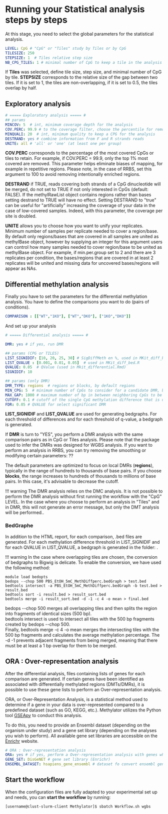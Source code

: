 
# Running your Statistical analysis steps by steps 

At this stage, you need to select the global parameters for the statistical analysis.

```yaml
LEVEL: CpG # "CpG" or "Tiles" study by Tiles or by CpG 
TILESIZE: 250 
STEPSIZE: 1  # Tiles relative step size
NB_CPG_TILES: 1 # minimal number of CpG to keep a tile in the analysis
```
If **Tiles** was selected, define tile size, step size, and minimal number of CpG by tile. 
**STEPSIZE** corresponds to the relative size of the gap between two tiles. If it is set to 1, the tiles are non-overlapping, if it is set to 0.5, the tiles overlap by half.

## Exploratory analysis 

```yaml
# ===== Exploratory analysis ===== #
## params 
MINCOV: 5  # int, minimum coverage depth for the analysis
COV.PERC: 99.9 # to the coverage filter, choose the percentile for remove top ..% 
MINQUALI: 20  # int, minimum quality to keep a CPG for the analysis
DESTRAND: yes # combine information from F and R strands reads
UNITE: all # 'all' or 'one' (at least one per group)
```
**COV.PERC** corresponds to the percentage of the most covered CpGs or tiles to retain. For example, if COV.PERC = 99.9, only the top 1% most covered are removed. This parameter helps eliminate biases of mapping, for example in repetitive regions. Please note, in the case of RRBS, set this argument to 100 to avoid removing intentionally enriched regions.

**DESTRAND**  if TRUE, reads covering both strands of a CpG dinucleotide will be merged, do not set to TRUE if not only interested in CpGs (default: FALSE). If the methylRawList object contains regions rather than bases setting destrand to TRUE will have no effect. Setting DESTRAND to "true" can be useful for "artificially" increasing the coverage of your data in the case of low-covered samples. Indeed, with this parameter, the coverage per site is doubled.

**UNITE** allows you to choose how you want to unify your replicates. Minimum number of samples per replicate needed to cover a region/base. By default only regions/bases that are covered in all samples are united as methylBase object, however by supplying an integer for this argument users can control how many samples needed to cover region/base to be united as methylBase object. For example, if min.per.group set to 2 and there are 3 replicates per condition, the bases/regions that are covered in at least 2 replicates will be united and missing data for uncovered bases/regions will appear as NAs. 

## Differential methylation analysis

Finally you have to set the parameters for the differential methylation analysis. You have to define the comparisons you want to do (pairs of conditions). 

```yaml
COMPARISON : [["WT","1KO"], ["WT","DKO"], ["1KO","DKO"]] 
```
And set up your analysis 

```yaml
# ===== Differential analysis ===== #

DMR: yes # if yes, run DMR

## params (CPG or TILES)
LIST_SIGNIDIF: [10, 20, 25, 30] # SigDiffMeth en %, used in MKit_diff_bed.R
LIST_QVALUE : [0.001, 0.01, 0.05]  # used in MKit_diff_bed.R
QVALUE: 0.05  # QValue (used in Mkit_differential.Rmd)
SIGNIDIF: 10

## params (only DMR)
DMR_TYPE: regions  # regions or blocks, by default regions 
MIN_CPG: 5  # minimum number of CpGs to consider for a candidate DMR, by default 5, minimum 3
MAX_GAP: 1000 # maximum number of bp in between neighboring CpGs to be included in the same DMR, by default 1000
CUTOFF: 0.1 # cutoff of the single CpG methylation difference that is used to discover candidate DMR. by default 0.1
FDR: 0.05 # QVALUE for select significant DMR
```
**LIST_SIGNIDIF** and **LIST_QVALUE** are used for generating bedgraphs. For each threshold of differences and for each threshold of q-value, a bedgraph is generated.

If **DMR** is turn to "YES", you perform a DMR analysis with the same comparison pairs as in CpG or Tiles analysis. Please note that the package used to infer the DMRs was designed for WGBS analysis. If you want to perform an analysis in RRBS, you can try removing the smoothing or modifying certain parameters: ??

The default parameters are optimized to focus on local DMRs (**regions**), typically in the range of hundreds to thousands of base pairs. If you choose **blocks**, the range increases to hundreds of thousands to millions of base pairs. In this case, it's advisable to decrease the cutoff.

!!! warning 
    The DMR analysis relies on the DMC analysis. It is not possible to perform the DMR analysis without first running the workflow with the "CpG" LEVEL. In the case where you choose to perform an analysis in "Tiles" and in DMR, this will not generate an error message, but only the DMT analysis will be performed.. 

### BedGraphe 

In addition to the HTML report, for each comparison, .bed files are generated. For each methylation difference threshold in LIST_SIGNIDIF and for each QVALUE in LIST_QVALUE, a bedgraph is generated in the folder: . 

!!! warning
    In the case where overlapping tiles are chosen, the conversion of bedgraphs to Bigwig is delicate. To enable the conversion, we have used the following method:
    
``` 
module load bedopts 
bedops --chop 500 PBS_EtOH_5mC_MethDiffperc.bedGraph > test.bed
bedtools intersect -a PBS_EtOH_5mC_MethDiffperc.bedGraph -b test.bed > result.bed
bedtools sort -i result.bed > result_sort.bed
bedtools merge -i result_sort.bed -d -1 -c 4 -o mean > final.bed
```

bedops --chop 500 merges all overlapping tiles and then splits the region into fragments of identical sizes (500 bp).    
bedtools intersect is used to intersect all tiles with the 500 bp fragments created by bedops --chop 500.    
Finally, bedtools merge -c 4 -o mean merges the intersecting tiles with the 500 bp fragments and calculates the average methylation percentage. The -d -1 prevents adjacent fragments from being merged, meaning that there must be at least a 1 bp overlap for them to be merged.


## ORA : Over-representation analysis

After the differential analysis, files containing lists of genes for each comparison are generated. If certain genes have been identified as associated with differentially methylated regions (DMTs/DMRs), it is possible to use these gene lists to perform an Over-representation analysis.

ORA, or Over-Representation Analysis, is a statistical method used to determine if a gene in your data is over-represented compared to a predefined dataset (such as GO, KEGG, etc.). Methylator utilizes the Python tool [GSEApy](https://gseapy.readthedocs.io/en/latest/index.html)  to conduct this analysis.

To do this, you need to provide an Ensembl dataset (depending on the organism under study) and a gene set library (depending on the analyses you wish to perform). All available gene set libraries are accessible on the [Enrichr](https://maayanlab.cloud/Enrichr/#libraries) website.

``` yaml 
# ORA : Over-representation analysis
ORA: yes # if yes, perform a Over-representation analysis with genes who overlap with DMRs or tiles 
GENE_SET: DisGeNET # gene set library (Enrichr)
ENSEMBL_DATASET: hsapiens_gene_ensembl # dataset fo convert ensembl gene ID
```

## Start the workflow

When the configuration files are fully adapted to your experimental set up and needs, you can **start the workflow** by running:

```
[username@clust-slurm-client Methylator]$ sbatch Workflow.sh wgbs
```
